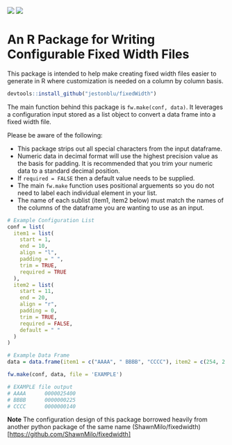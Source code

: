 ![](https://travis-ci.org/JestonBlu/fixedWidth.svg?branch=master)
![](https://bestpractices.coreinfrastructure.org/projects/2041/badge)

# An R Package for Writing Configurable Fixed Width Files

This package is intended to help make creating fixed width files easier to generate in R where customization is needed on a column by column basis. 

```r
devtools::install_github("jestonblu/fixedWidth")
```

The main function behind this package is `fw.make(conf, data)`. It leverages a configuration input stored as a list object to convert a data frame into a fixed width file. 

Please be aware of the following:
  - This package strips out all special characters from the input dataframe. 
  - Numeric data in decimal format will use the highest precision value as the basis for padding. It is recommended that you trim your numeric data to a standard decimal position.
  - If `required = FALSE` then a default value needs to be supplied. 
  - The main `fw.make` function uses positional arguements so you do not need to label each individual element in your list.
  - The name of each sublist (item1, item2 below) must match the names of the columns of the dataframe you are wanting to use as an input. 

```r
# Example Configuration List
conf = list(
  item1 = list(
    start = 1,
    end = 10,
    align = "l",
    padding = " ",
    trim = TRUE,
    required = TRUE
  ),
  item2 = list(
    start = 11,
    end = 20,
    align = "r",
    padding = 0,
    trim = TRUE,
    required = FALSE,
    default = " "
  )
)

# Example Data Frame
data = data.frame(item1 = c("AAAA", " BBBB", "CCCC"), item2 = c(254, 2.25, 1.4))

fw.make(conf, data, file = 'EXAMPLE')

# EXAMPLE file output
# AAAA      0000025400
# BBBB      0000000225
# CCCC      0000000140

```

**Note** The configuration design of this package borrowed heavily from another python package of the same name (ShawnMilo/fixedwidth)[https://github.com/ShawnMilo/fixedwidth]
